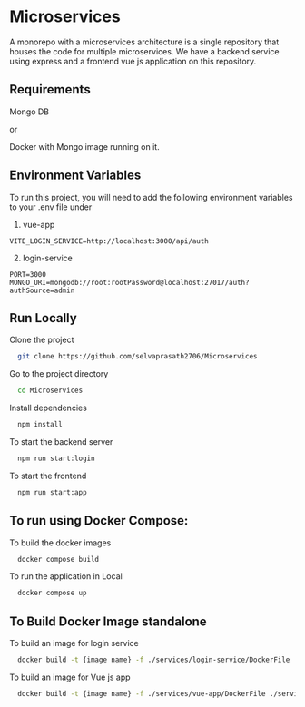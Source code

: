 # Microservices

A monorepo with a microservices architecture is a single repository that houses the code for multiple microservices. We have a backend service using express and a frontend vue js application on this repository.

## Requirements

Mongo DB

or

Docker with Mongo image running on it.

## Environment Variables

To run this project, you will need to add the following environment variables to your .env file under

1. vue-app

```
VITE_LOGIN_SERVICE=http://localhost:3000/api/auth
```

2. login-service

```
PORT=3000
MONGO_URI=mongodb://root:rootPassword@localhost:27017/auth?authSource=admin
```

## Run Locally

Clone the project

```bash
  git clone https://github.com/selvaprasath2706/Microservices
```

Go to the project directory

```bash
  cd Microservices
```

Install dependencies

```bash
  npm install
```

To start the backend server

```bash
  npm run start:login
```

To start the frontend

```bash
  npm run start:app
```

## To run using Docker Compose:

To build the docker images

```bash
  docker compose build
```

To run the application in Local

```bash
  docker compose up
```

## To Build Docker Image standalone

To build an image for login service

```bash
  docker build -t {image name} -f ./services/login-service/DockerFile ./services/login-service
```

To build an image for Vue js app

```bash
  docker build -t {image name} -f ./services/vue-app/DockerFile ./services/vue-app
```
